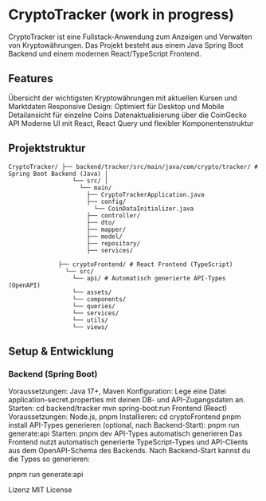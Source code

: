 # CryptoTracker (work in progress)
CryptoTracker ist eine Fullstack-Anwendung zum Anzeigen und Verwalten von Kryptowährungen. Das Projekt besteht aus einem Java Spring Boot Backend und einem modernen React/TypeScript Frontend.

## Features
Übersicht der wichtigsten Kryptowährungen mit aktuellen Kursen und Marktdaten
Responsive Design: Optimiert für Desktop und Mobile
Detailansicht für einzelne Coins
Datenaktualisierung über die CoinGecko API
Moderne UI mit React, React Query und flexibler Komponentenstruktur
## Projektstruktur
```
CryptoTracker/ ├── backend/tracker/src/main/java/com/crypto/tracker/ # Spring Boot Backend (Java) │  
                  └── src/ │ 
                    └── main/
                      ├── CryptoTrackerApplication.java
                      ├── config/ 
                        └── CoinDataInitializer.java 
                      ├── controller/ 
                      ├── dto/ 
                      ├── mapper/ 
                      ├── model/ 
                      ├── repository/
                      ├── services/ 
                   
              ├── cryptoFrontend/ # React Frontend (TypeScript)  
                └── src/ 
                  └── api/ # Automatisch generierte API-Types (OpenAPI)
                  └── assets/ 
                  └── components/
                  └── queries/ 
                  └── services/
                  └── utils/
                  └── views/ 
```


## Setup & Entwicklung
### Backend (Spring Boot)
Voraussetzungen: Java 17+, Maven
Konfiguration:
Lege eine Datei application-secret.properties mit deinen DB- und API-Zugangsdaten an.
Starten: cd backend/tracker mvn spring-boot:run
Frontend (React)
Voraussetzungen: Node.js, pnpm
Installieren: cd cryptoFrontend pnpm install
API-Types generieren (optional, nach Backend-Start): pnpm run generate:api
Starten: pnpm dev
API-Types automatisch generieren
Das Frontend nutzt automatisch generierte TypeScript-Types und API-Clients aus dem OpenAPI-Schema des Backends.
Nach Backend-Start kannst du die Types so generieren:

pnpm run generate:api


Lizenz
MIT License
